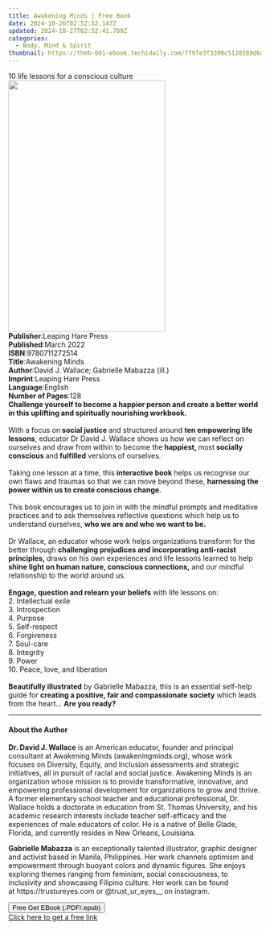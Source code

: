 ```yaml
---
title: Awakening Minds | Free Book
date: 2024-10-26T02:52:52.147Z
updated: 2024-10-27T02:52:41.789Z
categories:
  - Body, Mind & Spirit
thumbnail: https://thmb-001-ebook.techidaily.com/ff9fe3f3390c5120389d6a1877c311df82a3d44f67f0ff4d7c366f2b06b66481.jpg
---
```

<main id="book-container">
  <div class="flex flex-col">
    <div class="book-brief flex-1 py-6 px-4 sm:p-6 md:py-10 md:px-8">
      <!-- brief-->
      <div class="book-brief-main">10 life lessons for a conscious culture</div>
    </div>
    <div
      class="book-meta-info flex-1 grid gap-4 col-start-1 col-end-3 row-start-1 sm:mb-6 sm:grid-cols-4 lg:gap-6 lg:col-start-2 lg:row-end-6 lg:row-span-6 lg:mb-0"
    >
      <div
        class="book-meta-info-left place-content-center mt-4 p-4 text-sm leading-6 col-start-2 col-span-2 dark:text-slate-400"
      >
        <img
          class="w-full h-500 object-cover rounded-lg sm:h-255 sm:col-span-2 lg:col-span-full"
          src="https://img-001-ebook.techidaily.com/80d979aa22550a6f7761b3662b46f36f3c697fd5a0e59a947f18a4b50f71645d.jpg"
          alt=""
          width="312"
          height="500"
        />
      </div>
      <div
        class="book-meta-info-right mt-2 col-start-1 row-start-2 col-span-3 self-center"
      >
        <!-- meta data  -->
        <div class="flex flex-col px-4 md:px-8">
          <div class="flex-1">
            <strong>Publisher</strong>:<span class="px-2"
              >Leaping Hare Press</span
            >
          </div>
          <div class="flex-1">
            <strong>Published</strong>:<span class="px-2">March 2022</span>
          </div>
          <div class="flex-1">
            <strong>ISBN</strong>:<span class="px-2">9780711272514</span>
          </div>
          <div class="flex-1">
            <strong>Title</strong>:<span class="px-2">Awakening Minds</span>
          </div>
          <div class="flex-1">
            <strong>Author</strong>:<span class="px-2"
              >David J. Wallace; Gabrielle Mabazza (ill.)</span
            >
          </div>
          <div class="flex-1">
            <strong>Imprint</strong>:<span class="px-2"
              >Leaping Hare Press</span
            >
          </div>
          <div class="flex-1">
            <strong>Language</strong>:<span class="px-2">English</span>
          </div>
          <div class="flex-1">
            <strong>Number of Pages</strong>:<span class="px-2">128</span>
          </div>
        </div>
      </div>
    </div>
    <div class="book-description flex-1 py-6 px-4 sm:p-6 md:py-10 md:px-8">
      <div class="book-description-main">
        <div accordion-content="" id="description">
          <b
            >Challenge yourself to become a happier person and create a better
            world in this uplifting and spiritually nourishing workbook.</b
          ><br />
          &nbsp;<br />
          With a focus on<b> social justice&nbsp;</b>and structured around
          <b>ten empowering life lessons</b>, educator Dr David J. Wallace shows
          us how we can reflect on ourselves and draw from within to become
          the<b> happiest, </b>most<b> socially conscious </b>and<b>
            fulfilled</b
          >
          versions of ourselves.<br />
          &nbsp;<br />
          Taking one lesson at a time, this<b> interactive book</b> helps us
          recognise our own flaws and traumas so that we can move beyond these,
          <b>harnessing the power within us to create conscious change</b
          >.<br />
          &nbsp;<br />
          This book encourages us to join in with the mindful prompts and
          meditative practices and to ask themselves reflective questions which
          help us to understand ourselves,
          <b>who we are and who we want to be.</b><br /><br />
          Dr Wallace, an educator whose work helps organizations transform for
          the better through
          <b
            >challenging prejudices and incorporating anti-racist
            principles,&nbsp;</b
          >draws on his own experiences and life lessons learned to help
          <b>shine light on human nature, conscious connections,</b>&nbsp;and
          our mindful relationship to the world around us.<br /><br /><b
            >Engage, question and relearn your beliefs</b
          >
          with life lessons on:<br />
          2. Intellectual exile<br />
          3. Introspection<br />
          4. Purpose<br />
          5. Self-respect<br />
          6. Forgiveness<br />
          7. Soul-care<br />
          8. Integrity<br />
          9. Power<br />
          10. Peace, love, and liberation<br /><br /><b
            >Beautifully illustrated</b
          >&nbsp;by Gabrielle Mabazza, this is an essential self-help guide for
          <b>creating a positive, fair and compassionate society</b> which leads
          from the heart… <b>Are you ready?</b>
        </div>
        <div class="accordion-fader"></div>
      </div>
    </div>
    <div class="book-excerpts flex-1 py-6 px-4 sm:p-6 md:py-10 md:px-8">
      <!-- excerpts-->
      <div class="book-excerpts-main">
        <hr />
        <h4 class="placeholder placeholder-heading">
          <span>About the Author</span>
        </h4>
        <p></p>
        <p>
          <b>Dr. David J. Wallace</b> is an American educator, founder and
          principal consultant at Awakening Minds (awakeningminds.org), whose
          work focuses&nbsp;on&nbsp;Diversity, Equity, and Inclusion assessments
          and strategic initiatives, all in pursuit of racial and social
          justice. Awakening Minds is an organization whose mission is to
          provide transformative, innovative, and empowering professional
          development for organizations to grow and thrive. A former elementary
          school teacher and educational professional, Dr. Wallace holds a
          doctorate in education from St. Thomas University, and his academic
          research interests include teacher self-efficacy and the experiences
          of male educators of color. He is a native of Belle Glade, Florida,
          and currently resides in New Orleans, Louisiana.
        </p>
        <p>
          <b>Gabrielle Mabazza</b> is an exceptionally talented illustrator,
          graphic designer and activist based in Manila, Philippines. Her
          work&nbsp;channels optimism and empowerment through buoyant colors and
          dynamic figures.&nbsp;She enjoys exploring themes ranging from
          feminism, social consciousness, to inclusivity and showcasing Filipino
          culture. Her work can be found at&nbsp;https://trustureyes.com or
          @trust_ur_eyes__ on instagram.
        </p>
        <p></p>
      </div>
    </div>
    <div
      class="book-about-author flex-1 py-6 px-4 sm:p-6 md:py-10 md:px-8"
    ></div>
    <div class="book-free-get flex-1 py-6 px-4 sm:p-6 md:py-10 md:px-8">
      <button
        id="btn-free-get"
        class="bg-blue-500 hover:bg-blue-700 text-white font-bold py-2 px-4 rounded"
      >
        Free Get EBook (.PDF/.epub)
      </button>
      <div id="countdown-display" class="px-2 text-lg mt-2"></div>
      <a
        id="free-link"
        class="hidden bg-blue-500 hover:bg-blue-700 text-white font-bold py-2 px-4 rounded"
        href="https://www.ebooks.com/en-us/book/210548449/awakening-minds/david-j-wallace/"
        target="_blank"
        >Click here to get a free link</a
      >
    </div>
    <script>
      let countdownTime = 0;
      let countdownInterval = null;
      document
        .getElementById('btn-free-get')
        .addEventListener('click', startCountdown);
      function startCountdown() {
        countdownTime = new Date().getTime() + 60000 * 3;
        countdownInterval = setInterval(updateCountdown, 1000);
        document.getElementById('btn-free-get').disabled = true;
        document
          .getElementById('btn-free-get')
          .classList.add('bg-gray-500', 'cursor-not-allowed');
      }
      function updateCountdown() {
        let currentTime = new Date().getTime();
        let timeLeft = countdownTime - currentTime;
        let secondsLeft = Math.floor(timeLeft / 1000);
        document.getElementById('countdown-display').innerHTML =
          `Remaining time: ${secondsLeft} seconds.`;
        if (secondsLeft <= 0) {
          clearInterval(countdownInterval);
          document.getElementById('btn-free-get').classList.add('hidden');
          document.getElementById('free-link').classList.remove('hidden');
          document.getElementById('countdown-display').innerHTML = '';
        }
      }
    </script>
  </div>
</main>

<ins class="adsbygoogle"
      style="display:block"
      data-ad-client="ca-pub-7571918770474297"
      data-ad-slot="8358498916"
      data-ad-format="auto"
      data-full-width-responsive="true"></ins>
    